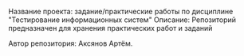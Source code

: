 Название проекта: задание/практические работы по дисциплине "Тестирование информационных систем"
Описание: Репозиторий предназначен для хранения практических работ и заданий

Автор репозитория: Аксянов Артём.
